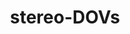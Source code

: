 ---
title: "stereo-DOVs"
excerpt: "Benthic Observation Survey System (BOSS) to survey marine benthic habitats"
image: /assets/images/media/boss.png
external_url: https://drop-camera-field-manual.github.io/
share: false
related: false
---